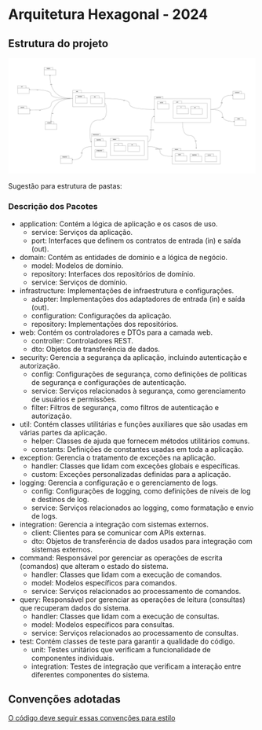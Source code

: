 # Arquitetura Hexagonal - 2024

## Estrutura do projeto

![Pacotes](./doc/diagramas-pacotes.jpg)

Sugestão para estrutura de pastas:

<!-- ```bash
src
└── main
    ├── java
    │   └── com
    │       └── exemplo
    │           ├── application
    │           │   ├── service
    │           │   └── port
    │           │       ├── in
    │           │       └── out
    │           ├── domain
    │           │   ├── model
    │           │   ├── repository
    │           │   └── service
    │           ├── infrastructure
    │           │   ├── adapter
    │           │   │   ├── in
    │           │   │   └── out
    │           │   ├── configuration
    │           │   └── repository
    │           ├── web
    │           │    ├── controller
    │           │    └── dto
    │           ├── security
    │           │   ├── config
    │           │   ├── service
    │           │   └── filter
    │           ├── util
    │           │    ├── helper
    │           │    └── constants
    │           ├── exception
    │           │    ├── handler
    │           │    └── custom
    │           ├── logging
    │           │    ├── config
    │           │    └── service
    │           ├── integration
    │           │    ├── client
    │           │    └── dto
    │           ├── command
    │           │   ├── handler
    │           │   ├── model
    │           │   └── service
    │           └── query
    │               ├── handler
    │               ├── model
    │               └── service
    └── resources
        ├── application.yml
        ├── application-dev.yml
        ├── application-test.yml
        ├── application-uat.yml
        ├── application-stag.yml
        ├── application-prod.yml
        │
        ├── messages_bra.properties
        ├── messages_arg.properties
        └── messages.properties

``` -->

### Descrição dos Pacotes
  - application: Contém a lógica de aplicação e os casos de uso.
    - service: Serviços da aplicação.
    - port: Interfaces que definem os contratos de entrada (in) e saída (out).
  - domain: Contém as entidades de domínio e a lógica de negócio.
    - model: Modelos de domínio.
    - repository: Interfaces dos repositórios de domínio.
    - service: Serviços de domínio.
  - infrastructure: Implementações de infraestrutura e configurações.
    - adapter: Implementações dos adaptadores de entrada (in) e saída (out).
    - configuration: Configurações da aplicação.
    - repository: Implementações dos repositórios.
  - web: Contém os controladores e DTOs para a camada web.
    - controller: Controladores REST.
    - dto: Objetos de transferência de dados.
  - security: Gerencia a segurança da aplicação, incluindo autenticação e autorização.
    - config: Configurações de segurança, como definições de políticas de segurança e configurações de autenticação.
    - service: Serviços relacionados à segurança, como gerenciamento de usuários e permissões.
    - filter: Filtros de segurança, como filtros de autenticação e autorização.
  - util: Contém classes utilitárias e funções auxiliares que são usadas em várias partes da aplicação.
    - helper: Classes de ajuda que fornecem métodos utilitários comuns.
    - constants: Definições de constantes usadas em toda a aplicação.
  - exception: Gerencia o tratamento de exceções na aplicação.
    - handler: Classes que lidam com exceções globais e específicas.
    - custom: Exceções personalizadas definidas para a aplicação.
  - logging: Gerencia a configuração e o gerenciamento de logs.
    - config: Configurações de logging, como definições de níveis de log e destinos de log.
    - service: Serviços relacionados ao logging, como formatação e envio de logs.
  - integration: Gerencia a integração com sistemas externos.
    - client: Clientes para se comunicar com APIs externas.
    - dto: Objetos de transferência de dados usados para integração com sistemas externos.
  - command: Responsável por gerenciar as operações de escrita (comandos) que alteram o estado do sistema.
    - handler: Classes que lidam com a execução de comandos.
    - model: Modelos específicos para comandos.
    - service: Serviços relacionados ao processamento de comandos.
  - query: Responsável por gerenciar as operações de leitura (consultas) que recuperam dados do sistema.
    - handler: Classes que lidam com a execução de consultas.
    - model: Modelos específicos para consultas.
    - service: Serviços relacionados ao processamento de consultas.
  - test: Contém classes de teste para garantir a qualidade do código.
    - unit: Testes unitários que verificam a funcionalidade de componentes individuais.
    - integration: Testes de integração que verificam a interação entre diferentes componentes do sistema.

## Convenções adotadas

[O código deve seguir essas convenções para estilo](/doc/checkstyle.md)
